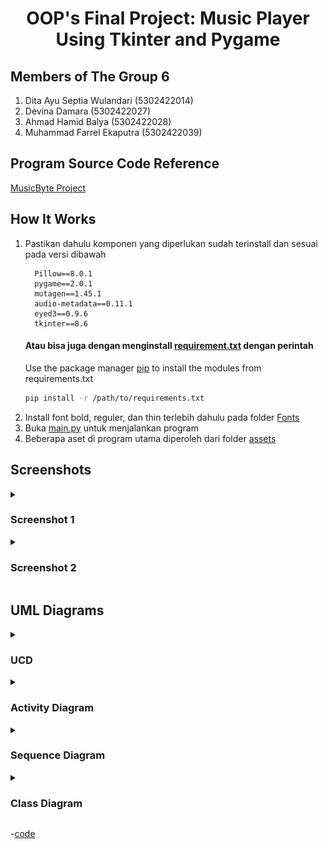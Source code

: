 <h1 align=center> OOP's Final Project: Music Player Using Tkinter and Pygame</h1>

## Members of The Group 6
1.  Dita Ayu Septia Wulandari (5302422014)
2.  Devina Damara (5302422027)
3.  Ahmad Hamid Balya (5302422028)
4.  Muhammad Farrel Ekaputra (5302422039)

## Program Source Code Reference
[MusicByte Project](https://github.com/imshawan/musicbyte-mp3Player)
    
## How It Works
1. Pastikan dahulu komponen yang diperlukan sudah terinstall dan sesuai pada versi dibawah
    ```
      Pillow==8.0.1
      pygame==2.0.1
      mutagen==1.45.1
      audio-metadata==0.11.1
      eyed3==0.9.6
      tkinter==8.6
    ```
    #### Atau bisa juga dengan menginstall [requirement.txt](https://github.com/farrelekaputra/tugasPBO/blob/main/requirements.txt) dengan perintah 
   Use the package manager [pip](https://pip.pypa.io/en/stable/) to install the modules from requirements.txt
      ```bash
      pip install -r /path/to/requirements.txt
      ```
3. Install font bold, reguler, dan thin terlebih dahulu pada folder [Fonts](https://github.com/farrelekaputra/tugasPBO/blob/main/Fonts/) 
4. Buka [main.py](https://github.com/farrelekaputra/tugasPBO/blob/main/main.py) untuk menjalankan program
5. Beberapa aset di program utama diperoleh dari folder [assets](https://github.com/farrelekaputra/tugasPBO/blob/main/assets/)

## Screenshots
<details><summary><h3>Screenshot 1</h3></summary>
<div align=center>

![screenshot1](screenshots/Screenshot1.png)
</div>
</details>
<details>
<summary><h3>Screenshot 2</h3></summary>
<div align=center>

![screenshot2](screenshots/Screenshot2.png)
</details>
</div>

## UML Diagrams
<details><summary><h3>UCD</h3></summary>
<div align=center>

![Alt text](diagrams/UCD.png)

</div>

</details>

<details>
<summary><h3> Activity Diagram</h3></summary>
<div align=center>

![Alt text](diagrams/ActivityDiagram.png)

</div>
</details>
<details>
<summary><h3> Sequence Diagram</h3></summary>
<div align=center>

![Alt text](diagrams/SequenceDiagram.png)

</div>
</details>
<details>
<summary><h3> Class Diagram</h3></summary>
<div align=center>

![Alt text](diagrams/class.png)

</div>
</details>


-[code](main.py)
